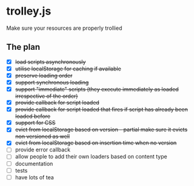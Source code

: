 trolley.js
==========

Make sure your resources are properly trollied

The plan
--------

- [X] <del>load scripts asynchronously</del>
- [X] <del>utilise localStorage for caching if available</del>
- [X] <del>preserve loading order</del>
- [X] <del>support synchronous loading</del>
- [X] <del>support "immediate" scripts (they execute immediately as loaded irrespective of the order)</del>
- [X] <del>provide callback for script loaded</del>
- [X] <del>provide callback for script loaded that fires if script has already been loaded before</del>
- [X] <del>support for CSS</del>
- [X] <del>evict from localStorage based on version - partial make sure it evicts non versioned as well</del>
- [X] <del>evict from localStorage based on insertion time when no version</del>
- [ ] provide error callback
- [ ] allow people to add their own loaders based on content type
- [ ] documentation
- [ ] tests
- [ ] have lots of tea
